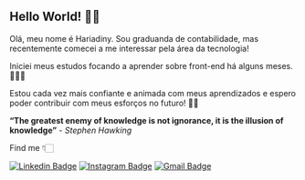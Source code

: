 ## Hello World! 👋🏻

Olá, meu nome é Hariadiny. Sou graduanda de contabilidade, mas recentemente comecei a me interessar pela área da tecnologia!

Iniciei meus estudos focando a aprender sobre front-end há alguns meses. 👾👾👾

Estou cada vez mais confiante e animada com meus aprendizados e espero poder contribuir com meus esforços no futuro! 🚀✨

**“The greatest enemy of knowledge is not ignorance, it is the illusion of knowledge”** - *Stephen Hawking*

Find me 👇🏻

[![Linkedin Badge](https://img.shields.io/badge/-Hariadiny%20Mantovam-00509d?style=flat-square&logo=Linkedin&logoColor=white&link=https://www.linkedin.com/in/hariadiny-mantovam-9317631bb/)](https://www.linkedin.com/in/hariadiny-mantovam-9317631bb/)
[![Instagram Badge](https://img.shields.io/badge/-hariadiny.m-b56576?style=flat-square&logo=Instagram&logoColor=white&link=https://www.instagram.com/hariadiny.m/)](https://www.instagram.com/hariadiny.m/)
[![Gmail Badge](https://img.shields.io/badge/-hariadiny.mantovam@gmail.com-ba181b?style=flat-square&logo=Gmail&logoColor=white&link=mailto:hariadiny.mantovam@gmail.com)](mailto:hariadiny.mantovam@gmail.com)



<!--
**hariadiny-mantovam/hariadiny-mantovam** is a ✨ _special_ ✨ repository because its `README.md` (this file) appears on your GitHub profile.

Here are some ideas to get you started:

- 🔭 I’m currently working on ...
- 🌱 I’m currently learning ...
- 👯 I’m looking to collaborate on ...
- 🤔 I’m looking for help with ...
- 💬 Ask me about ...
- 📫 How to reach me: ...
- 😄 Pronouns: ...
- ⚡ Fun fact: ...
-->
